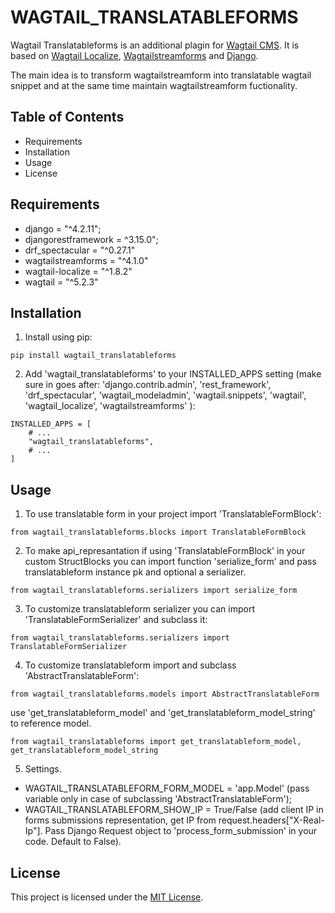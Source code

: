 # WAGTAIL_TRANSLATABLEFORMS

Wagtail Translatableforms is an additional plagin for [Wagtail CMS](https://wagtail.org/).
It is based on [Wagtail Localize](https://pypi.org/project/wagtail-localize/), [Wagtailstreamforms](https://pypi.org/project/wagtailstreamforms/) and [Django](https://www.djangoproject.com/).

The main idea is to transform wagtailstreamform into translatable wagtail snippet and at the same time maintain wagtailstreamform fuctionality.

## Table of Contents

- Requirements
- Installation
- Usage
- License


## Requirements

* django = "^4.2.11";
* djangorestframework = ^3.15.0";
* drf_spectacular = "^0.27.1"
* wagtailstreamforms = "^4.1.0"
* wagtail-localize = "^1.8.2"
* wagtail = "^5.2.3"

## Installation

1. Install using pip:

```
pip install wagtail_translatableforms
```

2. Add 'wagtail_translatableforms' to your INSTALLED_APPS setting (make sure in goes after:
    'django.contrib.admin',
    'rest_framework',
    'drf_spectacular',
    'wagtail_modeladmin',
    'wagtail.snippets',
    'wagtail',
    'wagtail_localize',
    'wagtailstreamforms'
):

```
INSTALLED_APPS = [
    # ...
    "wagtail_translatableforms",
    # ...
]
```

## Usage

1. To use translatable form in your project import 'TranslatableFormBlock':

```
from wagtail_translatableforms.blocks import TranslatableFormBlock
```

2. To make api_represantation if using 'TranslatableFormBlock' in your custom StructBlocks you can import function 'serialize_form' and pass translatableform instance pk and optional a serializer.

```
from wagtail_translatableforms.serializers import serialize_form
```

3. To customize translatableform serializer you can import 'TranslatableFormSerializer' and subclass it:

```
from wagtail_translatableforms.serializers import TranslatableFormSerializer
```

4. To customize translatableform import and subclass 'AbstractTranslatableForm':

```
from wagtail_translatableforms.models import AbstractTranslatableForm
```

use 'get_translatableform_model' and 'get_translatableform_model_string' to reference model.

```
from wagtail_translatableforms import get_translatableform_model, get_translatableform_model_string
```

5. Settings.

* WAGTAIL_TRANSLATABLEFORM_FORM_MODEL = 'app.Model' (pass variable only in case of subclassing 'AbstractTranslatableForm');
* WAGTAIL_TRANSLATABLEFORM_SHOW_IP = True/False (add client IP in forms submissions representation, get IP from request.headers["X-Real-Ip"]. Pass Django Request object to 'process_form_submission' in your code. Default to False).

## License
This project is licensed under the [MIT License](https://github.com/BenderEg/wagtail-translatableforms/blob/main/LICENSE).
